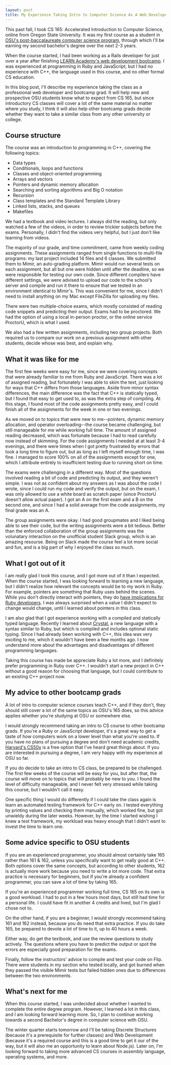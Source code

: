 ```yaml
---
layout: post
title: My Experience Taking Intro to Computer Science As A Web Developer and Bootcamp Grad
---
```

This past fall, I took CS 165: Accelerated Introduction to Computer Science, online from Oregon State University. It was my first course as a student in [OSU's post-baccalaureate computer science program](http://ecampus.oregonstate.edu/online-degrees/undergraduate/computer-science/), through which I'll be earning my second bachelor's degree over the next 2-3 years.

When the course started, I had been working as a Rails developer for just over a year after finishing [LEARN Academy's web development bootcamp](https://www.learnacademy.org/). I was experienced at programming in Ruby and JavaScript, but I had no experience with C++, the language used in this course, and no other formal CS education.

In this blog post, I'll describe my experience taking the class as a professional web developer and bootcamp grad. It will help new and prospective OSU students know what to expect from CS 165, but since introductory CS classes will cover a lot of the same material no matter where you study, I think it will also help other bootcamp grads decide whether they want to take a similar class from any other university or college.

## Course structure

The course was an introduction to programming in C++, covering the following topics:

* Data types
* Conditionals, loops and functions
* Classes and object-oriented programming
* Arrays and vectors
* Pointers and dynamic memory allocation
* Searching and sorting algorithms and Big O notation
* Recursion
* Class templates and the Standard Template Library
* Linked lists, stacks, and queues
* Makefiles

We had a textbook and video lectures. I always did the reading, but only watched a few of the videos, in order to review trickier subjects before the exams. Personally, I didn't find the videos very helpful, but I just don't like learning from videos.

The majority of our grade, and time commitment, came from weekly coding assignments. These assignments ranged from single functions to multi-file programs: my last project included 14 files and 6 classes. We submitted them to Mimir, an auto-grading platform. Mimir would run several tests on each assignment, but all but one were hidden until after the deadline, so we were responsible for testing our own code. Since different compilers have different settings, we were advised to upload our code to the school's server and compile and run it there to ensure that we tested in an environment identical to Mimir's. This was convenient for me, since I didn't need to install anything on my Mac except FileZilla for uploading my files.

There were two multiple-choice exams, which mostly consisted of reading code snippets and predicting their output. Exams had to be proctored. We had the option of using a local in-person proctor, or the online service ProctorU, which is what I used.

We also had a few written assignments, including two group projects. Both required us to compare our work on a previous assignment with other students, decide whose was best, and explain why.

## What it was like for me

The first few weeks were easy for me, since we were covering concepts that were already familiar to me from Ruby and JavaScript. There was a lot of assigned reading, but fortunately I was able to skim the text, just looking for ways that C++ differs from those languages. Aside from minor syntax differences, the main difference was the fact that C++ is statically typed, but I found that easy to get used to, as was the extra step of compiling. At this stage, I found most of the code assignments pretty easy, and I could finish all of the assignments for the week in one or two evenings.

As we moved on to topics that were new to me--pointers, dynamic memory allocation, and operator overloading--the course became challenging, but still manageable for me while working full time. The amount of assigned reading decreased, which was fortunate because I had to read carefully now instead of skimming. For the code assignments I needed at at least 3-4 evenings, and there were times when I got pretty frustrated by errors that took a long time to figure out, but as long as I left myself enough time, I was fine. I managed to score 100% on all of the assignments except for one, which I attribute entirely to insufficient testing due to running short on time.

The exams were challenging in a different way. Most of the questions involved reading a bit of code and predicting its output, and they weren't simple. I was not as confident about my answers as I was about the code I wrote, since I could run my code and verify the output, but on the exam, I was only allowed to use a white board as scratch paper (since ProctorU doesn't allow actual paper). I got an A on the first exam and a B on the second one, and since I had a solid average from the code assignments, my final grade was an A.

The group assignments were okay. I had good groupmates and I liked being able to see their code, but the writing assignments were a bit tedious. Better than the enforced collaboration of the group assignments was the volunatary interaction on the unofficial student Slack group, which is an amazing resourse. Being on Slack made the course feel a lot more social and fun, and is a big part of why I enjoyed the class so much.

## What I got out of it

I am really glad I took this course, and I got more out of it than I expected. When the course started, I was looking forward to learning a new language, but I didn't realize how relevant the concepts would be to my work in Ruby. For example, pointers are something that Ruby uses behind the scenes. While you don't directly interact with pointers, they do [have implications for Ruby developers](https://stackoverflow.com/a/7210058/8238305). I was always surprised when a value I didn't expect to change would change, until I learned about pointers in this class.

I am also glad that I got experience working with a compiled and statically typed language. Recently I learned about [Crystal](https://crystal-lang.org/), a new language with a syntax similar to Ruby, but which is compiled and includes optional static typing. Since I had already been working with C++, this idea was very exciting to me, which it wouldn't have been a few months ago. I now understand more about the advantages and disadvantages of different programming languages.

Taking this course has made be appreciate Ruby a lot more, and I definitely prefer programming in Ruby over C++. I wouldn't start a new project in C++ without a good reason for choosing that language, but I could contribute to an existing C++ project now.

## My advice to other bootcamp grads

A lot of intro to computer science courses teach C++, and if they don't, they should still cover a lot of the same topics as OSU's 165 does, so this advice applies whether you're studying at OSU or somewhere else.

I would strongly recommend taking an intro to CS course to other bootcamp grads. If you're a Ruby or JavaScript developer, it's a great way to get a taste of how computers work on a lower level than what you're used to. If you have no plans of pursuing a degree and don't need academic credits, [Harvard's CS50x](https://www.edx.org/course/introduction-computer-science-harvardx-cs50x) is a free option that I've heard great things about. If you are interested in pursuing a degree, I am very happy with my experience at OSU so far.

If you do decide to take an intro to CS class, be prepared to be challenged. The first few weeks of the course will be easy for you, but after that, the course will move on to topics that will probably be new to you. I found the level of difficulty manageable, and I never felt very stressed while taking this course, but I wouldn't call it easy.

One specific thing I would do differently if I could take the class again is learn an automated testing framework for C++ early on. I tested everything by printing values and checking them manually, which worked fine, but got unwieldy during the later weeks. However, by the time I started wishing I knew a test framework, my workload was heavy enough that I didn't want to invest the time to learn one.

## Some advice specific to OSU students

If you are an experienced programmer, you should almost certainly take 165 rather than 161 & 162, unless you specifically want to get really good at C++. Both options cover the same concepts, but according to other students, 162 is actually more work because you need to write a lot more code. That extra practice is necessary for beginners, but if you're already a confident programmer, you can save a lot of time by taking 165.

If you're an experienced programmer working full time, CS 165 on its own is a good workload. I had to put in a few hours most days, but still had time for a personal life. I could have fit in another 4 credits and lived, but I'm glad I chose not to.

On the other hand, if you are a beginner, I would strongly recommend taking 161 and 162 instead, because you do need that extra practice. If you do take 165, be prepared to devote a lot of time to it, up to 40 hours a week.

Either way, do get the textbook, and use the review questions to study actively. The questions where you have to predict the output or spot the errors are especially good preparation for the exams.

Finally, follow the instructors' advice to compile and test your code on Flip. There were students in my section who tested locally, and got burned when they passed the visible Mimir tests but failed hidden ones due to differences between the two environments.

## What's next for me

When this course started, I was undecided about whether I wanted to complete the entire degree program. However, I learned a lot in this class, and I am looking forward learning more. So, I plan to continue working towards a second Bachelor's degree in computer science with OSU.

The winter quarter starts tomorrow and I'll be taking Discrete Structures (because it's a prerequisite for further classes) and Web Development (because it's a required course and this is a good time to get it our of the way, but it will also me an opportunity to learn about Node.js). Later on, I'm looking forward to taking more advanced CS courses in assembly language, operating systems, and more.
